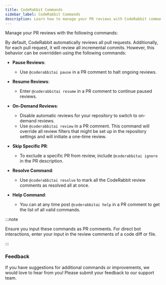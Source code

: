 ```yaml
---
title: CodeRabbit Commands
sidebar_label: CodeRabbit Commands
description: Learn how to manage your PR reviews with CodeRabbit commands.
---
```


Manage your PR reviews with the following commands:

By default, CodeRabbit automatically reviews all pull requests. Additionally,
for each pull request, it will review all incremental commits. However, this
behavior can be overridden using the following commands:

- **Pause Reviews**:
  - Use `@coderabbitai pause` in a PR comment to halt ongoing reviews.
- **Resume Reviews**:
  - Enter `@coderabbitai resume` in a PR comment to continue paused reviews.
- **On-Demand Reviews**:
  - Disable automatic reviews for your repository to switch to on-demand
    reviews.
  - Use `@coderabbitai review` in a PR comment. This command will override all
    review filters that might be set up in the repository settings and will
    initiate a one-time review.
- **Skip Specific PR**:

  - To exclude a specific PR from review, include `@coderabbitai ignore` in the
    PR description.

- **Resolve Command**:

  - Use `@coderabbitai resolve` to mark all the CodeRabbit review comments as
    resolved all at once.

- **Help Command**:
  - You can at any time post `@coderabbitai help` in a PR comment to get the
    list of all valid commands.

:::note

Ensure you input these commands as PR comments. For direct bot interactions,
enter your input in the review comments of a code diff or file.

:::

### Feedback

If you have suggestions for additional commands or improvements, we would love
to hear from you! Please submit your feedback to our support team.
